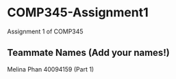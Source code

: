 # COMP345-Assignment1
Assignment 1 of COMP345

Teammate Names (Add your names!)
--------------
Melina Phan 40094159 (Part 1)


